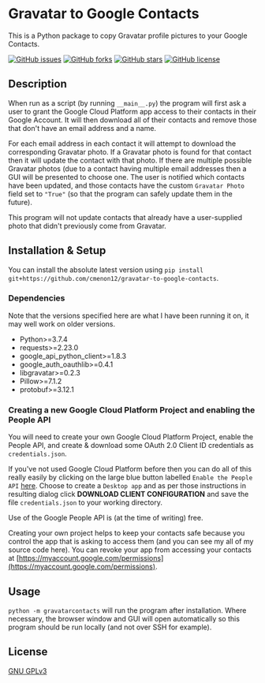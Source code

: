 # Gravatar to Google Contacts
This is a Python package to copy Gravatar profile pictures to your Google Contacts.

[![GitHub issues](https://img.shields.io/github/issues/cmenon12/gravatar-to-google-contacts?style=flat)](https://github.com/cmenon12/gravatar-to-google-contacts/issues)
[![GitHub forks](https://img.shields.io/github/forks/cmenon12/gravatar-to-google-contacts?style=flat)](https://github.com/cmenon12/gravatar-to-google-contacts/network)
[![GitHub stars](https://img.shields.io/github/stars/cmenon12/gravatar-to-google-contacts?style=flat)](https://github.com/cmenon12/gravatar-to-google-contacts/stargazers)
[![GitHub license](https://img.shields.io/github/license/cmenon12/gravatar-to-google-contacts?style=flat)](https://github.com/cmenon12/gravatar-to-google-contacts/blob/master/LICENSE)

## Description
When run as a script (by running `__main__.py`) the program will first ask a user to grant the Google Cloud Platform app access to their contacts in their Google Account. It will then download all of their contacts and remove those that don't have an email address and a name.

For each email address in each contact it will attempt to download the corresponding Gravatar photo. If a Gravatar photo is found for that contact then it will update the contact with that photo. If there are multiple possible Gravatar photos (due to a contact having multiple email addresses then a GUI will be presented to choose one. The user is notified which contacts have been updated, and those contacts have the custom `Gravatar Photo` field set to `"True"` (so that the program can safely update them in the future).

This program will not update contacts that already have a user-supplied photo that didn't previously come from Gravatar.

## Installation & Setup
You can install the absolute latest version using `pip install git+https://github.com/cmenon12/gravatar-to-google-contacts`.

### Dependencies
Note that the versions specified here are what I have been running it on, it may well work on older versions.
* Python>=3.7.4
* requests>=2.23.0
* google_api_python_client>=1.8.3
* google_auth_oauthlib>=0.4.1
* libgravatar>=0.2.3
* Pillow>=7.1.2
* protobuf>=3.12.1

### Creating a new Google Cloud Platform Project and enabling the People API 
You will need to create your own Google Cloud Platform Project, enable the People API, and create & download some OAuth 2.0 Client ID credentials as `credentials.json`. 

If you've not used Google Cloud Platform before then you can do all of this really easily by clicking on the large blue button labelled `Enable the People API` [here](https://developers.google.com/people/quickstart/python#step_1_turn_on_the). Choose to create a `Desktop app` and as per those instructions in resulting dialog click **DOWNLOAD CLIENT CONFIGURATION** and save the file `credentials.json` to your working directory.

Use of the Google People API is (at the time of writing) free.

Creating your own project helps to keep your contacts safe because you control the app that is asking to access them (and you can see my all of my source code here). You can revoke your app from accessing your contacts at [https://myaccount.google.com/permissions](https://myaccount.google.com/permissions). 


## Usage
`python -m gravatarcontacts` will run the program after installation. Where necessary, the browser window and GUI will open automatically so this program should be run locally (and not over SSH for example).

## License
[GNU GPLv3](https://choosealicense.com/licenses/gpl-3.0/)
